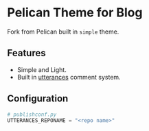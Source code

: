 # Pelican Theme for Blog
Fork from Pelican built in `simple` theme.

## Features
- Simple and Light.
- Built in [utterances](https://utteranc.es) comment system.

## Configuration
```python
# publishconf.py
UTTERANCES_REPONAME = "<repo name>"
```